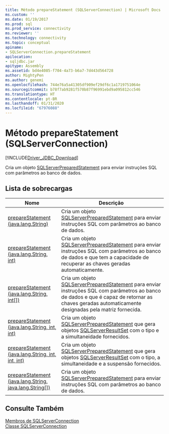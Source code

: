 ```yaml
---
title: Método prepareStatement (SQLServerConnection) | Microsoft Docs
ms.custom: ''
ms.date: 01/19/2017
ms.prod: sql
ms.prod_service: connectivity
ms.reviewer: ''
ms.technology: connectivity
ms.topic: conceptual
apiname:
- SQLServerConnection.prepareStatement
apilocation:
- sqljdbc.jar
apitype: Assembly
ms.assetid: bd4e4085-f704-4a73-b6a7-7d443d564728
author: MightyPen
ms.author: genemi
ms.openlocfilehash: 744e76a5a41305df909ef29df6c1a1719751064e
ms.sourcegitcommit: b78f7ab9281f570b87f96991ebd9a095812cc546
ms.translationtype: HT
ms.contentlocale: pt-BR
ms.lasthandoff: 01/31/2020
ms.locfileid: "67976088"
---
```

# <a name="preparestatement-method-sqlserverconnection"></a>Método prepareStatement (SQLServerConnection)
[!INCLUDE[Driver_JDBC_Download](../../../includes/driver_jdbc_download.md)]

  Cria um objeto [SQLServerPreparedStatement](../../../connect/jdbc/reference/sqlserverpreparedstatement-class.md) para enviar instruções SQL com parâmetros ao banco de dados.  
  
## <a name="overload-list"></a>Lista de sobrecargas  
  
|Nome|Descrição|  
|----------|-----------------|  
|[prepareStatement (java.lang.String)](../../../connect/jdbc/reference/preparestatement-method-java-lang-string.md)|Cria um objeto [SQLServerPreparedStatement](../../../connect/jdbc/reference/sqlserverpreparedstatement-class.md) para enviar instruções SQL com parâmetros ao banco de dados.|  
|[prepareStatement (java.lang.String, int)](../../../connect/jdbc/reference/preparestatement-method-java-lang-string-int.md)|Cria um objeto [SQLServerPreparedStatement](../../../connect/jdbc/reference/sqlserverpreparedstatement-class.md) para enviar instruções SQL com parâmetros ao banco de dados e que tem a capacidade de recuperar as chaves geradas automaticamente.|  
|[prepareStatement (java.lang.String, int&#91;&#93;)](../../../connect/jdbc/reference/preparestatement-method-java-lang-string.md)|Cria um objeto [SQLServerPreparedStatement](../../../connect/jdbc/reference/sqlserverpreparedstatement-class.md) para enviar instruções SQL com parâmetros ao banco de dados e que é capaz de retornar as chaves geradas automaticamente designadas pela matriz fornecida.|  
|[prepareStatement (java.lang.String, int, int)](../../../connect/jdbc/reference/preparestatement-method-java-lang-string-int-int.md)|Cria um objeto [SQLServerPreparedStatement](../../../connect/jdbc/reference/sqlserverpreparedstatement-class.md) que gera objetos [SQLServerResultSet](../../../connect/jdbc/reference/sqlserverresultset-class.md) com o tipo e a simultaneidade fornecidos.|  
|[prepareStatement (java.lang.String, int, int, int)](../../../connect/jdbc/reference/preparestatement-method-java-lang-string-int-int-int.md)|Cria um objeto [SQLServerPreparedStatement](../../../connect/jdbc/reference/sqlserverpreparedstatement-class.md) que gera objetos [SQLServerResultSet](../../../connect/jdbc/reference/sqlserverresultset-class.md) com o tipo, a simultaneidade e a suspensão fornecidos.|  
|[prepareStatement (java.lang.String, java.lang.String&#91;&#93;)](../../../connect/jdbc/reference/preparestatement-method-java-lang-string-java-lang-string.md)|Cria um objeto [SQLServerPreparedStatement](../../../connect/jdbc/reference/sqlserverpreparedstatement-class.md) para enviar instruções SQL com parâmetros ao banco de dados.|  
  
## <a name="see-also"></a>Consulte Também  
 [Membros de SQLServerConnection](../../../connect/jdbc/reference/sqlserverconnection-members.md)   
 [Classe SQLServerConnection](../../../connect/jdbc/reference/sqlserverconnection-class.md)  
  
  
